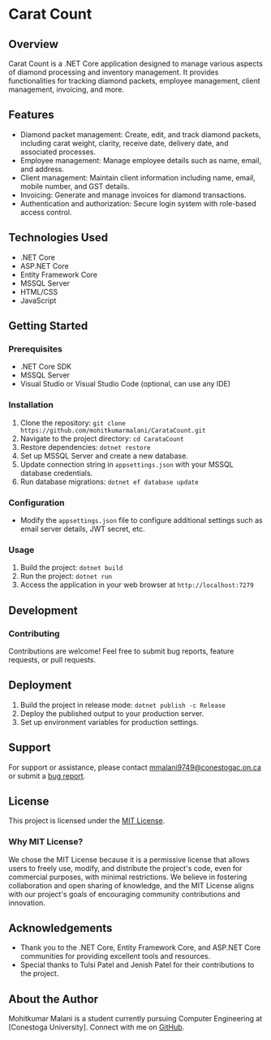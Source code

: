 # Carat Count

## Overview
Carat Count is a .NET Core application designed to manage various aspects of diamond processing and inventory management. It provides functionalities for tracking diamond packets, employee management, client management, invoicing, and more.

## Features
- Diamond packet management: Create, edit, and track diamond packets, including carat weight, clarity, receive date, delivery date, and associated processes.
- Employee management: Manage employee details such as name, email, and address.
- Client management: Maintain client information including name, email, mobile number, and GST details.
- Invoicing: Generate and manage invoices for diamond transactions.
- Authentication and authorization: Secure login system with role-based access control.

## Technologies Used
- .NET Core
- ASP.NET Core
- Entity Framework Core
- MSSQL Server
- HTML/CSS
- JavaScript 

## Getting Started
### Prerequisites
- .NET Core SDK
- MSSQL Server
- Visual Studio or Visual Studio Code (optional, can use any IDE)

### Installation
1. Clone the repository: `git clone https://github.com/mohitkumarmalani/CarataCount.git`
2. Navigate to the project directory: `cd CarataCount`
3. Restore dependencies: `dotnet restore`
4. Set up MSSQL Server and create a new database.
5. Update connection string in `appsettings.json` with your MSSQL database credentials.
6. Run database migrations: `dotnet ef database update`

### Configuration
- Modify the `appsettings.json` file to configure additional settings such as email server details, JWT secret, etc.

### Usage
1. Build the project: `dotnet build`
2. Run the project: `dotnet run`
3. Access the application in your web browser at `http://localhost:7279`

## Development
### Contributing
Contributions are welcome! Feel free to submit bug reports, feature requests, or pull requests.

## Deployment
1. Build the project in release mode: `dotnet publish -c Release`
2. Deploy the published output to your production server.
3. Set up environment variables for production settings.


## Support
For support or assistance, please contact mmalani9749@conestogac.on.ca or submit a [bug report](https://github.com/mohitkumarmalani/CarataCount/issues).

## License
This project is licensed under the [MIT License](LICENSE).

### Why MIT License?
We chose the MIT License because it is a permissive license that allows users to freely use, modify, and distribute the project's code, even for commercial purposes, with minimal restrictions. We believe in fostering collaboration and open sharing of knowledge, and the MIT License aligns with our project's goals of encouraging community contributions and innovation.

## Acknowledgements
- Thank you to the .NET Core, Entity Framework Core, and ASP.NET Core communities for providing excellent tools and resources.
- Special thanks to Tulsi Patel and Jenish Patel  for their contributions to the project.

## About the Author
Mohitkumar Malani is a student currently pursuing Computer Engineering at [Conestoga University]. Connect with me on [GitHub](https://github.com/mohitkumarmalani).
